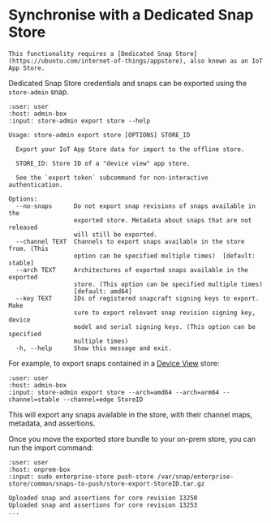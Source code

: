 # Synchronise with a Dedicated Snap Store

```{warning}
This functionality requires a [Dedicated Snap Store](https://ubuntu.com/internet-of-things/appstore), also known as an IoT App Store.
```

Dedicated Snap Store credentials and snaps can be exported using the `store-admin` snap.

```{terminal}
:user: user
:host: admin-box
:input: store-admin export store --help

Usage: store-admin export store [OPTIONS] STORE_ID

  Export your IoT App Store data for import to the offline store.

  STORE_ID: Store ID of a "device view" app store.

  See the `export token` subcommand for non-interactive authentication.

Options:
  --no-snaps      Do not export snap revisions of snaps available in the
                  exported store. Metadata about snaps that are not released
                  will still be exported.
  --channel TEXT  Channels to export snaps available in the store from. (This
                  option can be specified multiple times)  [default: stable]
  --arch TEXT     Architectures of exported snaps available in the exported
                  store. (This option can be specified multiple times)
                  [default: amd64]
  --key TEXT      IDs of registered snapcraft signing keys to export. Make
                  sure to export relevant snap revision signing key, device
                  model and serial signing keys. (This option can be specified
                  multiple times)
  -h, --help      Show this message and exit.
```

For example, to export snaps contained in a [Device View](https://documentation.ubuntu.com/dedicated-snap-store/explanation/base-stores-and-device-view-stores/#device-view-stores)
store:

```{terminal}
:user: user
:host: admin-box
:input: store-admin export store --arch=amd64 --arch=arm64 --channel=stable --channel=edge StoreID
```

This will export any snaps available in the store, with their channel maps, metadata,
and assertions.

Once you move the exported store bundle to your on-prem store, you can run the import command:

```{terminal}
:user: user
:host: onprem-box
:input: sudo enterprise-store push-store /var/snap/enterprise-store/common/snaps-to-push/store-export-StoreID.tar.gz

Uploaded snap and assertions for core revision 13250
Uploaded snap and assertions for core revision 13253
...
```
